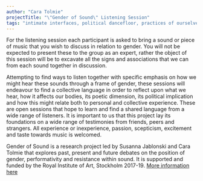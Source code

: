 ```yaml
---
author: "Cara Tolmie"
projectTitle: "\"Gender of Sound\" Listening Session"
tags: "intimate interfaces, political dancefloor, practices of ourselves, psychodata, quick knowledge"
---
```

For the listening session each participant is asked to bring a sound or piece of music that you wish to discuss in relation to gender. You will not be expected to present these to the group as an expert, rather the object of this session will be to excavate all the signs and associations that we can from each sound together in discussion.

Attempting to find ways to listen together with specific emphasis on how we might hear these sounds through a frame of gender, these sessions will endeavour to find a collective language in order to reflect upon what we hear, how it affects our bodies, its poetic dimension, its political implication and how this might relate both to personal and collective experience. These are open sessions that hope to learn and find a shared language from a wide range of listeners. It is important to us that this project lay its foundations on a wide range of testimonies from friends, peers and strangers. All experience or inexperience, passion, scepticism, excitement and taste towards music is welcomed.

Gender of Sound is a research project led by Susanna Jablonski and Cara Tolmie that explores past, present and future debates on the position of gender, performativity and resistance within sound. It is supported and funded by the Royal Institute of Art, Stockholm 2017-19. [More information here][1]

[1]: https://www.kkh.se/en/research/artistic-development-projects/the-gender-of-sound/
